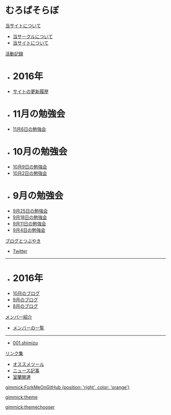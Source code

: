 # むろぱそらぼ

[当サイトについて]()

  * [当サークルについて](md/about/circle.md)
  * [当サイトについて](md/about/site.md)


[活動記録]()

  * # 2016年
  * [サイトの更新履歴](md/sitelog/2016.md)
  * # 11月の勉強会
  * [11月6日の勉強会](md/sitelog/2016/11/2016-11-06.md)
  * # 10月の勉強会
  * [10月9日の勉強会](md/sitelog/2016/10/2016-10-30.md)
  * [10月2日の勉強会](md/sitelog/2016/10/2016-10-02.md)
  * # 9月の勉強会
  * [9月25日の勉強会](md/sitelog/2016/09/2016-09-25.md)
  * [9月18日の勉強会](md/sitelog/2016/09/2016-09-18.md)
  * [9月11日の勉強会](md/sitelog/2016/09/2016-09-11.md)
  * [9月4日の勉強会](md/sitelog/2016/09/2016-09-04.md)


[ブログとつぶやき]()

  * [Twitter](https://twitter.com/muropclab2016)
  - - - -
  * # 2016年
  * [10月のブログ](md/blog/2016-10.md)
  * [9月のブログ](md/blog/2016-09.md)
  * [8月のブログ](md/blog/2016-08.md)


[メンバー紹介]()

  * [メンバーの一覧](md/member/memberlist.md)
  - - - -
  * [001.shimizu](md/member/001.shimizu.md)


[リンク集]()

  * [オススメツール](md/links/tools.md)
  * [ニュース記事](md/links/news.md)
  * [室蘭関連](md/links/muroran.md)


<!-- color is one of [ 'red', 'darkblue', 'green', 'orange', 'white', 'gray' ] -->
[gimmick:ForkMeOnGitHub (position: 'right', color: 'orange') ](https://github.com/muropclab)

<!-- 'bootstrap','amelia','cerulean','cosmo','cyborg','flatly','journal','readable','simplex','slate','spacelab','united','yeti' -->
[gimmick:theme](readable)
<!-- [gimmick:theme (inverse: true)](readable) -->

[gimmick:themechooser](テーマを変える)
